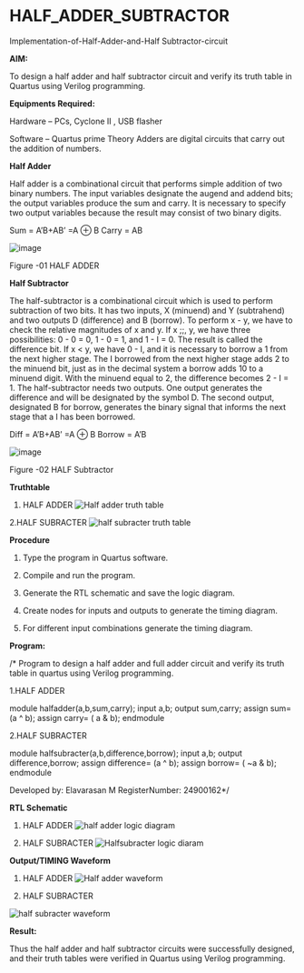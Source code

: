 # HALF_ADDER_SUBTRACTOR

Implementation-of-Half-Adder-and-Half Subtractor-circuit

**AIM:**

To design a half adder and half subtractor circuit and verify its truth table in Quartus using Verilog programming.

**Equipments Required:**

Hardware – PCs, Cyclone II , USB flasher 

Software – Quartus prime Theory Adders are digital circuits that carry out the addition of numbers.

**Half Adder**

Half adder is a combinational circuit that performs simple addition of two binary numbers. The input variables designate the augend and addend bits; the output variables produce the sum and carry. It is necessary to specify two output variables because the result may consist of two binary digits.

Sum = A’B+AB’ =A ⊕ B Carry = AB

![image](https://github.com/naavaneetha/HALF_ADDER_SUBTRACTOR/assets/154305477/bd4a0b2c-cdbc-4184-ab08-81578f121e1f)

Figure -01 HALF ADDER

**Half Subtractor**

The half-subtractor is a combinational circuit which is used to perform subtraction of two bits. It has two inputs, X (minuend) and Y (subtrahend) and two outputs D (difference) and B (borrow). To perform x - y, we have to check the relative magnitudes of x and y. If x ;;, y, we have three possibilities: 0 - 0 = 0, 1 - 0 = 1, and 1 - I = 0. The result is called the difference bit. If x < y, we have 0 - I, and it is necessary to borrow a 1 from the next higher stage. The I borrowed from the next higher stage adds 2 to the minuend bit, just as in the decimal system a borrow adds 10 to a minuend digit. With the minuend equal to 2, the difference becomes 2 - I = 1. The half-subtractor needs two outputs. One output generates the difference and will be designated by the symbol D. The second output, designated B for borrow, generates the binary signal that informs the next stage that a I has been borrowed. 

Diff = A’B+AB’ =A ⊕ B
Borrow = A’B

 ![image](https://github.com/naavaneetha/HALF_ADDER_SUBTRACTOR/assets/154305477/d76b099c-513f-4e7c-843a-e2fd028a531a)

Figure -02 HALF Subtractor

**Truthtable**
1. HALF ADDER
 ![Half adder truth table](https://github.com/user-attachments/assets/9b3aed28-54a0-4a86-9007-d9d2414d8a1b)

2.HALF SUBRACTER
![half subracter truth table](https://github.com/user-attachments/assets/8eafd4c4-8d73-428d-9750-e565429e9331)



**Procedure**

1.	Type the program in Quartus software.

2.	Compile and run the program.

3.	Generate the RTL schematic and save the logic diagram.

4.	Create nodes for inputs and outputs to generate the timing diagram.

5.	For different input combinations generate the timing diagram.


**Program:**

/* Program to design a half adder and full adder circuit and verify its truth table in quartus using Verilog programming.


1.HALF ADDER

module halfadder(a,b,sum,carry);
input a,b;
output sum,carry;
assign sum= (a ^ b);
assign carry= ( a & b);
endmodule

2.HALF SUBRACTER

module halfsubracter(a,b,difference,borrow);
input a,b;
output difference,borrow;
assign difference= (a ^ b);
assign borrow= ( ~a & b);
endmodule



Developed by: Elavarasan M RegisterNumber: 24900162*/

**RTL Schematic**
1. HALF ADDER
  ![half adder logic diagram](https://github.com/user-attachments/assets/a946b4ae-1c88-4718-828a-2d1ff39adf7c)

2. HALF SUBRACTER
 ![Halfsubracter logic diaram ](https://github.com/user-attachments/assets/bbc3df2b-bb5e-4f0a-8dcf-d571ac71a9aa)

**Output/TIMING Waveform**

1. HALF ADDER
 ![Half adder waveform](https://github.com/user-attachments/assets/5893c17d-da86-4c59-9960-bf9c72f86fa0)

2. HALF SUBRACTER

![half subracter waveform](https://github.com/user-attachments/assets/5c3a445e-1c99-49b8-8f91-bde7a2e9c4ab)

**Result:**

Thus the half adder and half subtractor circuits were successfully designed, and their truth tables were verified in Quartus using Verilog programming.
